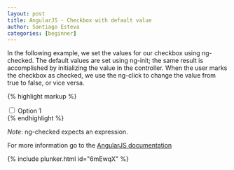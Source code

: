 ```yaml
---
layout: post
title: AngularJS - Checkbox with default value
author: Santiago Esteva
categories: [beginner]
---
```


In the following example, we set the values for our checkbox using ng-checked. The default values are set using ng-init; the same result is accomplished by initializing the value in the controller. When the user marks the checkbox as checked, we use the ng-click to change the value from true to false, or vice versa.

{% highlight markup %}
<div ng-init="options={};options.one.selected=true">
    <input id="option_1" type="checkbox" 
        ng-click="options.one.selected=!options.one.selected"
        ng-checked="options.one.selected"
        ng-model="options.one.selected"/>
    <label for="option_1" >Option 1</label>
</div>
{% endhighlight %}

_Note_: ng-checked expects an expression.

For more information go to the [AngularJS documentation][1]

{% include plunker.html id="6mEwqX" %}

[1]: http://docs.angularjs.org/api/ng.directive:ngChecked